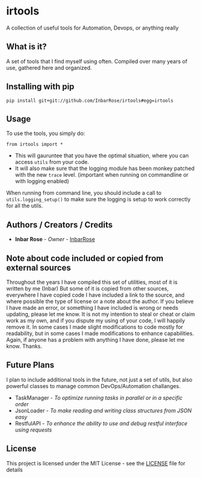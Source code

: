 # irtools

A collection of useful tools for Automation, Devops, or anything really

## What is it?

A set of tools that I find myself using often.
Compiled over many years of use, gathered here and organized.

## Installing with pip

`pip install git+git://github.com/InbarRose/irtools#egg=irtools`

## Usage

To use the tools, you simply do:

`from irtools import *`

* This will gauruntee that you have the optimal situation, where you can access `utils` from your code. 
* It will also make sure that the logging module has been monkey patched with the new `trace` level. (important when running on commandline or with logging enabled)

When running from command line, you should include a call to `utils.logging_setup()` to make sure the logging is setup to work correctly for all the utils.


## Authors / Creators / Credits

* **Inbar Rose** - *Owner* - [InbarRose](https://github.com/InbarRose)

## Note about code included or copied from external sources

Throughout the years I have compiled this set of utilities, most of it is written by me (Inbar) But some of it is copied from other sources, everywhere I have copied code I have included a link to the source, and where possible the type of license or a note about the author. If you believe I have made an error, or something I have included is wrong or needs updating, please let me know. It is not my intention to steal or cheat or claim work as my own, and if you dispute my using of your code, I will happily remove it. In some cases I made slight modifications to code mostly for readability, but in some cases I made modifications to enhance capabilities. Again, if anyone has a problem with anything I have done, please let me know. Thanks.

## Future Plans

I plan to include additional tools in the future, not just a set of utils, but also powerful classes to manage common DevOps/Automation challanges.

* TaskManager - *To optimize running tasks in parallel or in a specific order*
* JsonLoader - *To make reading and writing class structures from JSON easy*
* RestfulAPI - *To enhance the ability to use and debug restful interface using requests*

## License

This project is licensed under the MIT License - see the [LICENSE](LICENSE) file for details
